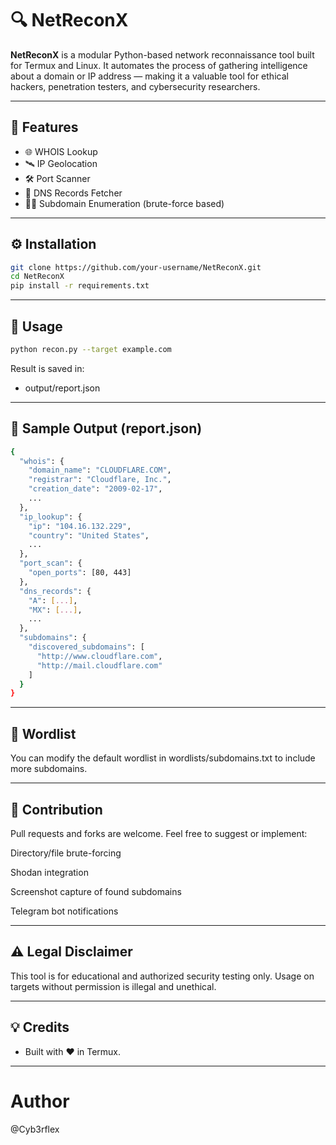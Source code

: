 # 🔍 NetReconX

**NetReconX** is a modular Python-based network reconnaissance tool built for Termux and Linux. It automates the process of gathering intelligence about a domain or IP address — making it a valuable tool for ethical hackers, penetration testers, and cybersecurity researchers.

---

## 🚀 Features

- 🌐 WHOIS Lookup
- 🛰️ IP Geolocation
- 🛠️ Port Scanner
- 📡 DNS Records Fetcher
- 🕵️‍♂️ Subdomain Enumeration (brute-force based)

---

## ⚙️ Installation

```bash
git clone https://github.com/your-username/NetReconX.git
cd NetReconX
pip install -r requirements.txt
```

---

## 🧠 Usage

```bash
python recon.py --target example.com
```

Result is saved in:

- output/report.json


---

## 📄 Sample Output (report.json)
```bash
{
  "whois": {
    "domain_name": "CLOUDFLARE.COM",
    "registrar": "Cloudflare, Inc.",
    "creation_date": "2009-02-17",
    ...
  },
  "ip_lookup": {
    "ip": "104.16.132.229",
    "country": "United States",
    ...
  },
  "port_scan": {
    "open_ports": [80, 443]
  },
  "dns_records": {
    "A": [...],
    "MX": [...],
    ...
  },
  "subdomains": {
    "discovered_subdomains": [
      "http://www.cloudflare.com",
      "http://mail.cloudflare.com"
    ]
  }
}
```

---

## 📂 Wordlist

You can modify the default wordlist in wordlists/subdomains.txt to include more subdomains.


---

## 🤝 Contribution

Pull requests and forks are welcome. Feel free to suggest or implement:

Directory/file brute-forcing

Shodan integration

Screenshot capture of found subdomains

Telegram bot notifications



---

## ⚠️ Legal Disclaimer

This tool is for educational and authorized security testing only. Usage on targets without permission is illegal and unethical.


---

## 💡 Credits

- Built with ❤️ in Termux.

---

# Author

@Cyb3rflex
